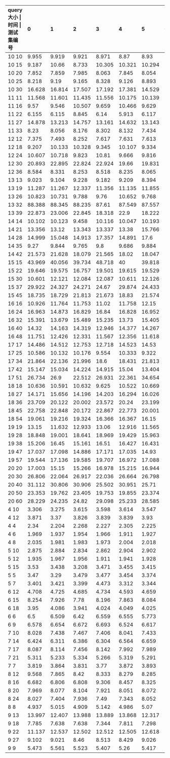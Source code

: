 | query大小 \| 时间 \| 测试集编号 |0|1|2|3|4|5|6|7|8|9|avg |
| :-- | :-- | :-- | :-- | :-- | :-- | :-- | :-- | :-- | :-- | :-- | :-- |
| 10 10|9.955|9.919|9.921|8.971|8.87|8.93|9.921|9.885|9.07|9.791|9.5233 | 
| 10 15|9.187|10.66|8.733|10.305|10.321|10.294|10.208|10.292|10.293|9.081|9.9374 | 
| 10 20|7.852|7.859|7.985|8.063|7.845|8.054|7.697|8.004|7.97|8.078|7.9407 | 
| 10 25|8.218|9.19|9.165|8.328|9.126|8.893|7.946|8.14|8.206|9.052|8.6264 | 
| 10 30|16.628|16.814|17.507|17.192|17.381|14.529|17.412|14.628|17.417|17.41|16.6918 | 
| 11 11|11.568|11.601|11.435|11.556|10.175|10.139|9.978|11.456|11.519|11.732|11.1159 | 
| 11 16|9.57|9.546|10.507|9.659|10.466|9.629|10.388|9.618|10.627|10.519|10.0529 | 
| 11 22|6.155|6.115|8.845|6.14|5.913|6.117|5.961|6.111|5.969|6.109|6.3435 | 
| 11 27|14.878|13.213|14.757|13.161|14.632|13.143|13.25|14.595|14.742|14.58|14.0951 | 
| 11 33|8.23|8.056|8.176|8.302|8.132|7.434|7.544|8.208|8.29|8.149|8.0521 | 
| 12 12|7.375|7.493|8.252|7.617|7.631|7.613|7.67|7.639|7.568|8.268|7.7126 | 
| 12 18|9.207|10.133|10.328|9.345|10.107|9.334|9.17|9.248|9.125|10.138|9.6135 | 
| 12 24|10.607|10.718|9.823|10.81|9.666|9.816|9.73|10.837|10.687|10.602|10.3296 | 
| 12 30|20.893|22.895|22.824|22.924|19.66|19.831|23.007|22.98|19.676|20.539|21.5229 | 
| 12 36|8.584|8.331|8.253|8.518|8.235|8.065|8.209|8.531|8.601|8.144|8.3471 | 
| 13 13|9.023|9.104|9.228|9.182|9.209|8.394|8.525|8.518|9.088|9.151|8.9422 | 
| 13 19|11.287|11.267|12.337|11.356|11.135|11.855|12.376|12.437|11.229|12.259|11.7538 | 
| 13 26|10.823|10.731|9.788|9.76|10.652|9.768|10.72|9.686|10.736|10.752|10.3416 | 
| 13 32|88.388|88.345|88.235|87.61|87.549|87.557|87.464|88.076|88.138|88.348|87.971 | 
| 13 39|22.873|23.006|22.845|18.318|22.9|18.222|22.735|18.162|18.105|18.235|20.5401 | 
| 14 14|10.102|10.123|9.458|10.116|10.047|10.193|9.058|10.157|10.157|9.515|9.8926 | 
| 14 21|13.356|13.12|13.343|13.337|13.38|15.766|13.38|15.818|16.233|15.699|14.3432 | 
| 14 28|14.999|15.048|14.913|17.357|14.891|17.6|17.483|15.102|14.829|17.356|15.9578 | 
| 14 35|9.27|9.844|9.765|9.8|9.686|9.884|9.047|9.665|8.979|9.826|9.5766 | 
| 14 42|21.573|21.628|18.079|21.565|18.02|18.047|21.415|18.312|21.59|18.146|19.8375 | 
| 15 15|43.969|40.056|39.734|48.718|40|39.818|39.942|40.448|39.718|39.992|41.2395 | 
| 15 22|19.646|19.575|16.757|19.501|19.615|19.529|16.699|16.752|17.104|19.694|18.4872 | 
| 15 30|10.601|12.121|12.084|12.087|10.611|12.126|12.039|12.034|10.609|10.6|11.4912 | 
| 15 37|29.922|24.327|24.271|24.67|29.874|24.433|24.55|24.111|29.943|29.936|26.6037 | 
| 15 45|18.735|18.729|21.813|21.673|18.83|21.574|21.62|18.673|18.469|18.625|19.8741 | 
| 16 16|10.926|11.764|11.753|11.02|11.758|12.15|10.965|10.941|11.736|11.927|11.494 | 
| 16 24|16.963|14.873|16.829|16.84|16.828|16.952|16.672|16.817|16.728|14.956|16.4458 | 
| 16 32|15.391|13.679|15.489|15.235|13.73|15.405|15.282|15.384|13.836|15.434|14.8865 | 
| 16 40|14.32|14.163|14.319|12.946|14.377|14.267|12.962|12.967|14.477|12.961|13.7759 | 
| 16 48|11.751|12.426|12.331|11.567|12.356|11.618|12.383|11.28|12.302|12.437|12.0451 | 
| 17 17|14.486|14.512|12.753|12.718|14.523|14.53|12.683|14.545|14.615|14.489|13.9854 | 
| 17 25|10.586|10.132|10.176|9.554|10.333|9.322|9.668|9.565|10.285|9.813|9.9434 | 
| 17 34|21.864|22.136|21.996|18.6|18.431|21.813|21.606|22.065|19.3|17.059|20.487 | 
| 17 42|15.147|15.034|14.224|14.915|15.04|13.404|13.18|12.937|14.981|14.964|14.3826 | 
| 17 51|26.734|26.9|22.512|26.931|22.361|34.654|22.43|22.398|22.584|26.951|25.4455 | 
| 18 18|10.636|10.591|10.632|9.625|10.522|10.669|10.66|9.55|10.749|9.532|10.3166 | 
| 18 27|14.171|15.656|14.196|14.203|16.294|16.026|14.004|16.303|14.014|14.137|14.9004 | 
| 18 36|23.709|20.122|20.002|23.572|20.24|23.199|21.414|23.586|23.384|20.058|21.9286 | 
| 18 45|22.758|22.848|20.172|22.867|22.773|20.001|20.115|22.625|20.07|19.92|21.4149 | 
| 18 54|19.061|19.216|19.324|16.366|16.367|16.15|19.327|19.019|19.391|16.339|18.056 | 
| 19 19|13.15|11.632|12.933|13.06|12.916|11.565|11.623|11.6|11.653|11.715|12.1847 | 
| 19 28|18.848|19.001|18.641|18.969|19.429|15.963|16.058|15.888|18.922|15.96|17.7679 | 
| 19 38|15.206|16.45|15.161|16.51|16.427|16.431|15.208|16.467|16.277|15.345|15.9482 | 
| 19 47|17.037|17.098|14.886|17.171|17.035|14.93|14.969|17.196|17.046|17.047|16.4415 | 
| 19 57|19.544|17.136|19.585|19.707|16.972|17.088|17.182|17.036|19.439|17.358|18.1047 | 
| 20 20|17.003|15.15|15.266|16.978|15.215|16.944|16.86|16.909|15.184|15.174|16.0683 | 
| 20 30|26.806|22.064|26.917|22.036|26.664|26.798|22.033|22.109|26.533|26.784|24.8744 | 
| 20 40|31.112|30.806|30.906|25.502|30.951|25.71|30.914|25.607|30.865|30.888|29.3261 | 
| 20 50|23.353|19.762|23.405|19.753|19.855|23.374|23.357|23.554|19.669|23.191|21.9273 | 
| 20 60|28.229|24.235|24.82|29.098|25.233|28.585|28.852|24.572|28.526|28.648|27.0798 | 
| 4 10|3.306|3.275|3.615|3.598|3.614|3.547|3.298|3.272|3.287|3.583|3.4395 | 
| 4 12|3.871|3.37|3.826|3.839|3.839|3.93|3.875|3.878|3.761|3.838|3.8027 | 
| 4 4|2.34|2.204|2.268|2.227|2.305|2.225|2.234|2.243|2.217|2.214|2.2477 | 
| 4 6|1.969|1.937|1.954|1.966|1.911|1.927|1.983|1.922|1.979|1.99|1.9538 | 
| 4 8|2.035|1.981|1.983|1.973|2.004|2.018|2.016|1.975|1.939|2.047|1.9971 | 
| 5 10|2.875|2.884|2.834|2.862|2.904|2.902|2.919|2.943|2.932|2.852|2.8907 | 
| 5 12|1.935|1.967|1.956|1.911|1.941|1.928|1.96|1.891|1.871|1.951|1.9311 | 
| 5 15|3.53|3.438|3.208|3.471|3.455|3.415|3.509|3.198|3.182|3.201|3.3607 | 
| 5 5|3.47|3.29|3.479|3.477|3.454|3.374|3.399|3.49|3.404|3.498|3.4335 | 
| 5 7|3.401|3.421|3.399|4.473|3.312|3.344|3.425|3.301|3.512|3.352|3.494 | 
| 6 12|4.708|4.725|4.685|4.734|4.593|4.659|4.775|4.663|4.787|4.779|4.7108 | 
| 6 15|8.254|7.926|7.78|8.196|7.863|8.084|7.876|8.135|8.201|7.73|8.0045 | 
| 6 18|3.95|4.086|3.941|4.024|4.049|4.025|3.999|3.967|3.957|3.796|3.9794 | 
| 6 6|6.5|6.509|6.42|6.559|6.555|5.773|6.53|6.506|5.86|6.53|6.3742 | 
| 6 9|6.578|6.654|6.672|6.693|6.524|6.617|6.631|6.685|6.667|6.743|6.6464 | 
| 7 10|8.028|7.438|7.467|7.406|8.041|7.433|7.469|8.059|8.052|7.418|7.6811 | 
| 7 14|6.424|6.311|6.386|6.304|6.564|6.659|6.288|6.345|6.673|6.79|6.4744 | 
| 7 17|8.087|8.114|7.456|8.142|7.992|7.989|7.345|7.41|7.443|7.392|7.737 | 
| 7 21|5.311|5.233|5.334|5.266|5.319|5.291|5.291|5.323|5.251|5.238|5.2857 | 
| 7 7|3.819|3.864|3.831|3.77|3.872|3.893|3.671|3.816|3.95|3.882|3.8368 | 
| 8 12|9.568|7.865|8.42|8.333|8.279|8.285|9.618|8.343|9.643|8.291|8.6645 | 
| 8 16|6.682|6.806|6.808|9.306|8.457|8.325|9.245|8.463|9.289|8.361|8.1742 | 
| 8 20|7.969|8.077|8.104|7.921|8.051|8.072|7.835|7.955|8.051|8.099|8.0134 | 
| 8 24|8.027|7.404|7.936|7.49|7.343|8.052|7.517|7.978|7.425|7.498|7.667 | 
| 8 8|4.937|5.015|4.909|5.142|4.986|5.07|5.014|5.031|5.055|5.079|5.0238 | 
| 9 13|13.997|12.407|13.988|13.889|13.868|12.317|12.308|12.274|12.379|12.27|12.9697 | 
| 9 18|7.785|7.638|7.638|7.344|7.811|7.298|7.665|7.644|7.735|7.353|7.5911 | 
| 9 22|11.137|12.537|12.502|12.512|12.505|12.618|11.169|11.214|11.235|12.502|11.9931 | 
| 9 27|9.102|9.021|8.46|8.513|8.429|9.026|9.011|8.946|8.497|9.04|8.8045 | 
| 9 9|5.473|5.561|5.523|5.407|5.26|5.417|5.492|5.454|5.513|5.412|5.4512 | 
